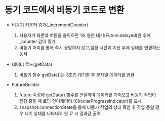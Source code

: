 # 동기 코드에서 비동기 코드로 변환

- 비동기 카운터 증가(_incrementCounter)
  1. 사용자가 화면의 버튼을 클릭하면 1초 동안 대기(Future.delayed)한 후에 _counter 값이 증가
  2. 비동기 처리를 통해 즉시 응답하지 않고,일정 시간이 지난 후에 상태를 변경하는 동작

- 데이터 로드(getData)
  1. 비동기 함수 getData()는 3초간 대기한 후 문자열 데이터를 반환

- FutureBuilder
  1. future 속성에 getData() 함수를 전달하여 데이터를 가져오고 비동기 작업이 진행 중일 때 로딩 인디케이터        (CircularProgressIndicator)를 표시
  2. snapshot.connectionState를 통해 비동기 작업의 상태 확인 후  작업 중일 경우 대기 상태를 나타내고 완       료 시 결과값 출력 
